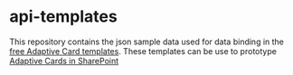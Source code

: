 # api-templates

This repository contains the json sample data used for data binding in the <a href="https://www.adenin.com/blog/adaptive-card-templates-for-businesses/">free Adaptive Card templates</a>. These templates can be use to prototype <a href="https://www.adenin.com/blog/how-to-build-an-adaptive-card-for-a-sharepoint-intranet/">Adaptive Cards in SharePoint</a>
